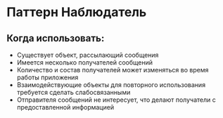 # **Паттерн Наблюдатель**

## **Когда использовать:**
- Существует объект, рассылающий сообщения
- Имеется несколько получателей сообщений
- Количество и состав получателей может изменяться во время работы приложения
- Взаимодействующие объекты для повторного использования требуется сделать слабосвязанными
- Отправителя сообщений не интересует, что делают получатели с предоставленной информацией